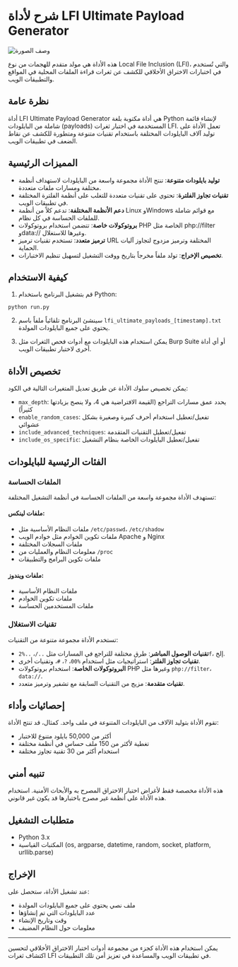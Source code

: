 # شرح لأداة LFI Ultimate Payload Generator

![وصف الصورة](./image/image.svg)

هذه الأداة هي مولد متقدم للهجمات من نوع Local File Inclusion (LFI)، والتي تُستخدم في اختبارات الاختراق الأخلاقي للكشف عن ثغرات قراءة الملفات المحلية في المواقع والتطبيقات الويب.

## نظرة عامة

أداة LFI Ultimate Payload Generator هي أداة مكتوبة بلغة Python لإنشاء قائمة شاملة من البايلودات (payloads) المستخدمة في اختبار ثغرات LFI. تعمل الأداة على توليد آلاف البايلودات المختلفة باستخدام تقنيات متنوعة ومتطورة للكشف عن نقاط الضعف في تطبيقات الويب.

## المميزات الرئيسية

- **توليد بايلودات متنوعة**: تنتج الأداة مجموعة واسعة من البايلودات لاستهداف أنظمة مختلفة ومسارات ملفات متعددة.
- **تقنيات تجاوز الفلترة**: تحتوي على تقنيات متعددة للتغلب على أنظمة الفلترة المختلفة في تطبيقات الويب.
- **دعم الأنظمة المختلفة**: تدعم كلاً من أنظمة Linux وWindows مع قوائم شاملة للملفات الحساسة في كل نظام.
- **بروتوكولات خاصة**: تتضمن استخدام بروتوكولات PHP الخاصة مثل php://filter وdata:// وغيرها للاستغلال.
- **ترميز متعدد**: تستخدم تقنيات ترميز URL المختلفة وترميز مزدوج لتجاوز آليات الحماية.
- **تخصيص الإخراج**: تولد ملفاً مخرجاً بتاريخ ووقت التشغيل لتسهيل تنظيم الاختبارات.

## كيفية الاستخدام

1. قم بتشغيل البرنامج باستخدام Python:
```
python run.py
```

2. سينشئ البرنامج تلقائياً ملفاً باسم `lfi_ultimate_payloads_[timestamp].txt` يحتوي على جميع البايلودات المولدة.

3. يمكن استخدام هذه البايلودات مع أدوات فحص الثغرات مثل Burp Suite أو أي أداة أخرى لاختبار تطبيقات الويب.

## تخصيص الأداة

يمكن تخصيص سلوك الأداة عن طريق تعديل المتغيرات التالية في الكود:

- `max_depth`: يحدد عمق مسارات التراجع (القيمة الافتراضية هي 4، ولا ينصح بزيادتها كثيراً)
- `enable_random_cases`: تفعيل/تعطيل استخدام أحرف كبيرة وصغيرة بشكل عشوائي
- `include_advanced_techniques`: تفعيل/تعطيل التقنيات المتقدمة
- `include_os_specific`: تفعيل/تعطيل البايلودات الخاصة بنظام التشغيل

## الفئات الرئيسية للبايلودات

### الملفات الحساسة
تستهدف الأداة مجموعة واسعة من الملفات الحساسة في أنظمة التشغيل المختلفة:

#### ملفات لينكس:
- ملفات النظام الأساسية مثل `/etc/passwd`، `/etc/shadow`
- ملفات تكوين الخوادم مثل خوادم الويب Apache و Nginx
- ملفات السجلات المختلفة
- معلومات النظام والعمليات من `/proc`
- ملفات تكوين البرامج والتطبيقات

#### ملفات ويندوز:
- ملفات النظام الأساسية
- ملفات تكوين الخوادم
- ملفات المستخدمين الحساسة

### تقنيات الاستغلال
تستخدم الأداة مجموعة متنوعة من التقنيات:

- **تقنيات الوصول المباشر**: طرق مختلفة للتراجع في المسارات مثل `../`، `..%2f`، إلخ.
- **تقنيات تجاوز الفلتر**: استراتيجيات مثل استخدام `%00`، `?`، `#`، وتقنيات أخرى.
- **البروتوكولات الخاصة**: استخدام بروتوكولات PHP وغيرها مثل `php://filter`، `data://`.
- **تقنيات متقدمة**: مزيج من التقنيات السابقة مع تشفير وترميز متعدد.

## إحصائيات وأداء

تقوم الأداة بتوليد الآلاف من البايلودات المتنوعة في ملف واحد. كمثال، قد تنتج الأداة:
- أكثر من 50,000 بايلود متنوع للاختبار
- تغطية لأكثر من 150 ملف حساس في أنظمة مختلفة
- استخدام أكثر من 30 تقنية تجاوز مختلفة

## تنبيه أمني

هذه الأداة مخصصة فقط لأغراض اختبار الاختراق المصرح به والأبحاث الأمنية. استخدام هذه الأداة على أنظمة غير مصرح باختبارها قد يكون غير قانوني.

## متطلبات التشغيل

- Python 3.x
- المكتبات القياسية (os, argparse, datetime, random, socket, platform, urllib.parse)

## الإخراج

عند تشغيل الأداة، ستحصل على:
- ملف نصي يحتوي على جميع البايلودات المولدة
- عدد البايلودات التي تم إنشاؤها
- وقت وتاريخ الإنشاء
- معلومات حول النظام المضيف

---

يمكن استخدام هذه الأداة كجزء من مجموعة أدوات اختبار الاختراق الأخلاقي لتحسين اكتشاف ثغرات LFI في تطبيقات الويب والمساعدة في تعزيز أمن تلك التطبيقات.
